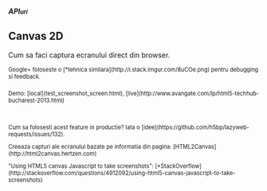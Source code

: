##### API<small>uri</small>
## Canvas 2D

<p>Cum sa faci captura ecranului direct din browser.</p>
<p style="font-size:80%;">Google+ foloseste o [*tehnica similara](http://i.stack.imgur.com/8uCOe.png) pentru <span class="em2">debugging</span> si <span class="em2">feedback</span>.</p>
<p style="margin-top:20px; font-size:80%;">Demo: [local](test_screenshot_screen.html), [live](http://www.avangate.com/lp/html5-techhub-bucharest-2013.html)</p>



<br>
<p style="font-size:80%;">Cum sa folosesti acest feature in productie? Iata o [idee](https://github.com/h5bp/lazyweb-requests/issues/132).</p>
<p style="font-size:80%;">Creeaza capturi ale ecranului bazate pe informatia din pagina: [HTML2Canvas](http://html2canvas.hertzen.com)</p>
<p style="font-size:80%;">"Using HTML5 canvas Javascript to take screenshots": [*StackOverflow](http://stackoverflow.com/questions/4912092/using-html5-canvas-javascript-to-take-screenshots)</p>